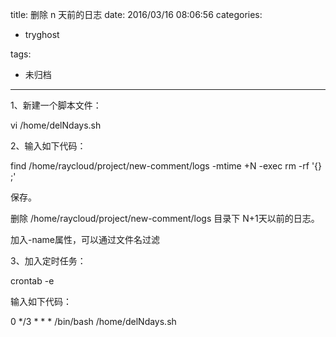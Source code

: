 title: 删除 n 天前的日志
date: 2016/03/16 08:06:56
categories:
 - tryghost

tags:
 - 未归档 



---

1、新建一个脚本文件：

vi /home/delNdays.sh

2、输入如下代码：

find /home/raycloud/project/new-comment/logs -mtime +N -exec rm -rf '{} \;'

保存。

删除 /home/raycloud/project/new-comment/logs 目录下 N+1天以前的日志。

加入-name属性，可以通过文件名过滤

3、加入定时任务：

crontab -e

输入如下代码：

0 */3 * * * /bin/bash /home/delNdays.sh 




